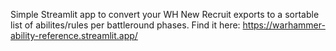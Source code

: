 Simple Streamlit app to convert your WH New Recruit exports to a sortable list of abilites/rules per battleround phases.
Find it here:
https://warhammer-ability-reference.streamlit.app/
